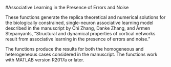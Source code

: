#Associative Learning in the Presence of Errors and Noise 

These functions generate the replica theoretical and numerical solutions for the biologically constrained, single-neuron associative learning model described in the manuscript by Chi Zhang, Danke Zhang, and Armen Stepanyants, “Structural and dynamical properties of cortical networks result from associative learning in the presence of errors and noise.”

The functions produce the results for both the homogeneous and heterogeneous cases considered in the manuscript. The functions work with MATLAB version R2017a or later.